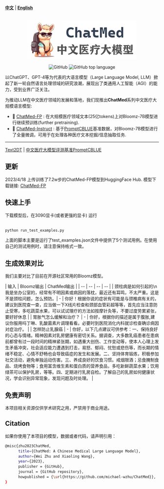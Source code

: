 [**中文**](./README.md) | [**English**](./README_EN.md)

<p align="center">
    <br>
    <img src="./pics/ChatMed.png" width="355"/>
    <br>
</p>
<p align="center">
    <img alt="GitHub" src="https://img.shields.io/github/license/ymcui/Chinese-LLaMA-Alpaca.svg?color=blue&style=flat-square">
    <img alt="GitHub top language" src="https://img.shields.io/github/languages/top/ymcui/Chinese-LLaMA-Alpaca">
</p>

以ChatGPT、GPT-4等为代表的大语言模型（Large Language Model, LLM）掀起了新一轮自然语言处理领域的研究浪潮，展现出了类通用人工智能（AGI）的能力，受到业界广泛关注。

为推动LLM在中文医疗领域的发展和落地，我们现推出**ChatMed**系列中文医疗大规模语言模型:

- 🚀 [ChatMed-FP](https) : 在大规模医疗领域文本(25亿tokens)上对Bloomz-7B模型进行继续预训练(further pretraining).
- 🚀 [ChatMed-Instruct](https) : 基于[PromptCBLUE](https://github.com/michael-wzhu/PromptCBLUE)基准数据，对Bloomz-7B模型进行了全量微调，可用于在处理各种医疗文本挖掘/信息抽取任务.


----

[Text2DT](https://github.com/michael-wzhu/Text2DT_Baseline) | [中文医疗大模型评测基准PromptCBLUE](https://github.com/michael-wzhu/PromptCBLUE)


## 更新

2023/4/18 上传训练了7.2w步的ChatMed-FP模型到HuggingFace Hub. 模型下载链接: [ChatMed-FP]()


## 快速上手

下载模型后，在3090显卡(或者更强的显卡) 运行

```bash

python run_test_examples.py

```

上面的脚本主要是运行了test_examples.json文件中提供了5个测试用例。在使用自己的测试用例时，请注意保持格式一致。


## 生成效果对比

我们主要对比了目前在开源社区常用的Bloomz模型。

| 输入 | Bloomz输出  | ChatMed输出 |
| -- | -- | -- | -- | 
| 颈柱病是如何引起的\n我是坐办公室的，经常有不明因素或病因的落枕，最近还有耳鸣，不太严重。这是不是颈柱问题，怎么预防。| - | 你好！根据你说的症状有可能是与颈椎病有关的，建议到医院查一查，应当做一下X线片检查和颈部血管彩超等等，首先应当注意防止受寒，多吃蔬菜水果，可以试试理疗的方法如按摩针灸等，不要过度劳累紧张，要好好休息 |
| 胃胀气怎么缓解和治疗？ | - | 你好，根据你的描述是属于腹胀,建议你服用吗丁啉、乳酸菌素片调理看看。必要时到医院消化内科就诊检查确诊病因对症治疗。 |
| 怎样防止乳腺癌 | - | 你好，以下几点建议可供参考：一、保持良好的心态与情绪。精神因素对乳房健康有密切关系。据调查，大多数乳癌患者在患病前都曾有过一段时间的精神紧张期，如遇重大创伤、工作变动等，使本人心理上发生矛盾冲突，社会适应能力遭遇到打击，易怒、郁闷、忧愁或悲伤等，而长期的情绪不稳定、心情不舒畅也会导致癌症的发生和发展。二、坚持体育锻炼，积极参加社交活动，避免单独运动伤害。三、养成良好的饮食习惯。戒烟限酒；忌食腌制食品、烧烤食物等；食用富含维生素和蛋白质的营养食品，多吃新鲜蔬菜水果；饮用绿茶可以保护乳房，等等。四、定期进行乳房自检。了解自己的乳房如何健康状况，学会识别异常现象，发现问题及时处理。 | 



## 免责声明

本项目相关资源仅供学术研究之用，严禁用于商业用途。


## Citation

如果你使用了本项目的模型，数据或者代码，请声明引用：

```bash
@misc{zhu2023ChatMed,
      title={ChatMed: A Chinese Medical Large Language Model}, 
      author={Wei Zhu and Xiaoling Wang},
      year={2023},
      publisher = {GitHub},
      journal = {GitHub repository},
      howpublished = {\url{https://github.com/michael-wzhu/ChatMed}},
}

```







